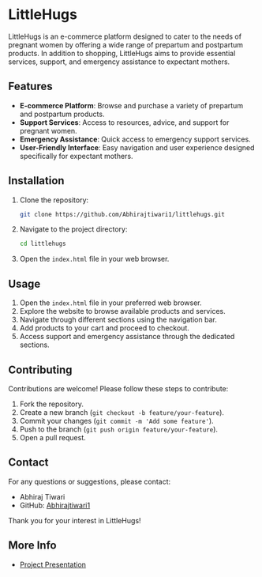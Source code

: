 # LittleHugs

LittleHugs is an e-commerce platform designed to cater to the needs of pregnant women by offering a wide range of prepartum and postpartum products. In addition to shopping, LittleHugs aims to provide essential services, support, and emergency assistance to expectant mothers.

## Features

- **E-commerce Platform**: Browse and purchase a variety of prepartum and postpartum products.
- **Support Services**: Access to resources, advice, and support for pregnant women.
- **Emergency Assistance**: Quick access to emergency support services.
- **User-Friendly Interface**: Easy navigation and user experience designed specifically for expectant mothers.

## Installation

1. Clone the repository:
    ```sh
    git clone https://github.com/Abhirajtiwari1/littlehugs.git
    ```

2. Navigate to the project directory:
    ```sh
    cd littlehugs
    ```

3. Open the `index.html` file in your web browser.

## Usage

1. Open the `index.html` file in your preferred web browser.
2. Explore the website to browse available products and services.
3. Navigate through different sections using the navigation bar.
4. Add products to your cart and proceed to checkout.
5. Access support and emergency assistance through the dedicated sections.

## Contributing

Contributions are welcome! Please follow these steps to contribute:

1. Fork the repository.
2. Create a new branch (`git checkout -b feature/your-feature`).
3. Commit your changes (`git commit -m 'Add some feature'`).
4. Push to the branch (`git push origin feature/your-feature`).
5. Open a pull request.


## Contact

For any questions or suggestions, please contact:

- Abhiraj Tiwari
- GitHub: [Abhirajtiwari1](https://github.com/Abhirajtiwari1)

Thank you for your interest in LittleHugs! 

## More Info
- [Project Presentation](./)
